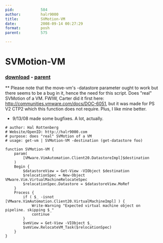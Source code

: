 ```yaml
---
pid:            584
author:         halr9000
title:          SVMotion-VM
date:           2008-09-14 00:27:29
format:         posh
parent:         575

---
```


# SVMotion-VM

### [download](//scripts/584.ps1) - [parent](//scripts/575.md)

** Please note that the move-vm's -datastore parameter ought to work but there seems to be a bug in it, hence the need for this script.
Does "real" SVMotion of a VM. FWIW, Carter did it first here: http://communities.vmware.com/docs/DOC-6051, but it was made for PS V2 CTP2 which this function does not require. Plus, I like mine better.
* 9/13/08 made some bugfixes. A lot, actually.

```posh
# author: Hal Rottenberg
# Website/OpenID: http://halr9000.com
# purpose: does "real" SVMotion of a VM
# usage: get-vm | SVMotion-VM -destination (get-datastore foo)

function SVMotion-VM {
	param(
		[VMware.VimAutomation.Client20.DatastoreImpl]$destination
	)
	Begin {
		$datastoreView = Get-View -VIObject $destination
		$relocationSpec = New-Object VMware.Vim.VirtualMachineRelocateSpec
		$relocationSpec.Datastore = $datastoreView.MoRef
	}
	Process {
		if ( $_ -isnot [VMware.VimAutomation.Client20.VirtualMachineImpl] ) {
			Write-Warning "Expected virtual machine object on pipeline. skipping $_"
			continue
		}
		$vmView = Get-View -VIObject $_
		$vmView.RelocateVM_Task($relocationSpec)
	}
}
```
